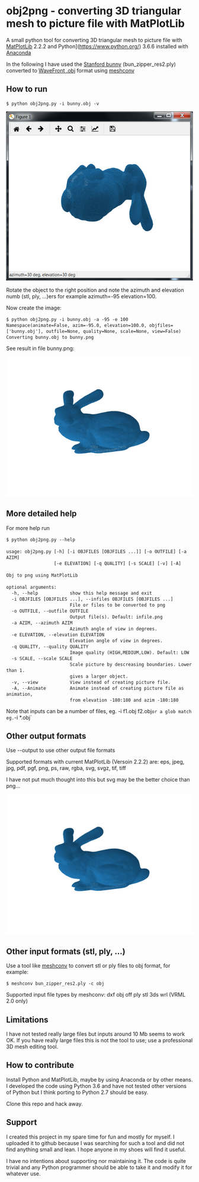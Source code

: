 # obj2png - converting 3D triangular mesh to picture file with MatPlotLib

A small python tool for converting 3D triangular mesh to picture file with [MatPlotLib](https://matplotlib.org) 2.2.2 and Python](https://www.python.org/) 3.6.6 installed with [Anaconda](https://anaconda.org/anaconda)

In the following I have used the [Stanford bunny](http://graphics.stanford.edu/data/3Dscanrep/) (bun_zipper_res2.ply) converted to [WaveFront .obj](https://en.wikipedia.org/wiki/Wavefront_.obj_file) format using [meshconv](http://www.patrickmin.com/meshconv/)

## How to run


```
$ python obj2png.py -i bunny.obj -v
```

<img src="./images/bunny_30_30_view.png" />

Rotate the object to the right position and note the azimuth and elevation numb (stl, ply, ...)ers for example azimuth=-95 elevation=100.

Now create the image:
```
$ python obj2png.py -i bunny.obj -a -95 -e 100
Namespace(animate=False, azim=-95.0, elevation=100.0, objfiles=['bunny.obj'], outfile=None, quality=None, scale=None, view=False)
Converting bunny.obj to bunny.png
```
See result in file bunny.png:

<img src="./images/bunny.png" />


## More detailed help
For more help run

```
$ python obj2png.py --help

usage: obj2png.py [-h] [-i OBJFILES [OBJFILES ...]] [-o OUTFILE] [-a AZIM]
                  [-e ELEVATION] [-q QUALITY] [-s SCALE] [-v] [-A]

Obj to png using MatPlotLib

optional arguments:
  -h, --help            show this help message and exit
  -i OBJFILES [OBJFILES ...], --infiles OBJFILES [OBJFILES ...]
                        File or files to be converted to png
  -o OUTFILE, --outfile OUTFILE
                        Output file(s). Default: infile.png
  -a AZIM, --azimuth AZIM
                        Azimuth angle of view in degrees.
  -e ELEVATION, --elevation ELEVATION
                        Elevation angle of view in degrees.
  -q QUALITY, --quality QUALITY
                        Image quality (HIGH,MEDIUM,LOW). Default: LOW
  -s SCALE, --scale SCALE
                        Scale picture by descreasing boundaries. Lower than 1.
                        gives a larger object.
  -v, --view            View instead of creating picture file.
  -A, --Animate         Animate instead of creating picture file as animation,
                        from elevation -180:180 and azim -180:180
```                      

Note that inputs can be a number of files, eg. -i f1.obj f2.obj` or a glob match eg. `-i *.obj`

## Other output formats

Use --output to use other output file formats

Supported formats with current MatPlotLib (Versoin 2.2.2) are: eps, jpeg, jpg, pdf, pgf, png, ps, raw, rgba, svg, svgz, tif, tiff

I have not put much thought into this but svg may be the better choice than png...


<img src="./images/bunny.svg" />

## Other input formats (stl, ply, ...)

Use a tool like [meshconv](http://www.patrickmin.com/meshconv/) to convert stl or ply files to obj format, for example:
```
$ meshconv bun_zipper_res2.ply -c obj
```
Supported input file types by meshconv:  dxf obj off ply stl 3ds wrl (VRML 2.0 only)

## Limitations

I have not tested really large files but inputs around 10 Mb seems to work OK. If you have really large files this is not the tool to use; use a professional 3D mesh editing tool.

## How to contribute

Install Python and MatPlotLib, maybe by using Anaconda or by other means. I developed the code using Python 3.6 and have not tested other versions of Python but I think porting to Python 2.7 should be easy.

Clone this repo and hack away.

## Support

I created this project in my spare time for fun and mostly for myself. I uploaded it to github because I was searching for such a tool and did not find anything small and lean. I hope anyone in my shoes will find it useful.

I have no intentions about supporting nor maintaining it. The code is quite trivial and any Python programmer should be able to take it and modify it for whatever use.
